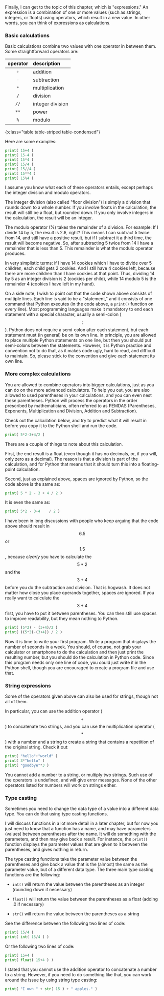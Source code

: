 Finally, I can get to the topic of this chapter, which is "expressions."
An expression is a combination of one or more values (such as strings,
integers, or floats) using operators, which result in a new value. In
other words, you can think of expressions as calculations.

### Basic calculations

Basic calculations combine two values with one operator in between them.
Some straightforward operators are:

| operator | description |
|:--------:|:------------|
| `+` | addition |
| `-` | subtraction |
| `*` | multiplication |
| `/` | division |
| `//` | integer division |
| `**` | power |
| `%` | modulo |
{:class="table table-striped table-condensed"}

Here are some examples:

```python
print( 15+4 )
print( 15-4 )
print( 15*4 )
print( 15/4 )
print( 15//4 )
print( 15**4 )
print( 15%4 )
```

I assume you know what each of these operators entails, except perhaps
the integer division and modulo operators.

The integer division (also called "floor division") is simply a division
that rounds down to a whole number. If you involve floats in the
calculation, the result will still be a float, but rounded down. If you
only involve integers in the calculation, the result will be an integer.

The modulo operator (%) takes the remainder of a division. For example:
If I divide 14 by 5, the result is 2.8, right? This means I can subtract
5 twice from 14, and still have a positive result, but if I subtract it
a third time, the result will become negative. So, after subtracting 5
twice from 14 I have a remainder that is less than 5. This remainder is
what the modulo operator produces.

In very simplistic terms: if I have 14 cookies which I have to divide
over 5 children, each child gets 2 cookies. And I still have 4 cookies
left, because there are more children than I have cookies at that point.
Thus, dividing 14 by 5 as an integer division is 2 (cookies per child),
while 14 modulo 5 is the remainder 4 (cookies I have left in my hand).

On a side note, I wish to point out that the code shown above consists
of multiple lines. Each line is said to be a "statement," and it
consists of one command that Python executes (in the code above, a
`print()` function on every line). Most programming languages make it
mandatory to end each statement with a special character, usually a
semi-colon ($$;$$). Python does not require a semi-colon after each
statement, but each statement must (in general) be on its own line. In
principle, you are allowed to place multiple Python statements on one
line, but then you should put semi-colons between the statements.
However, it is Python practice and convention not to do that, as it
makes code ugly, hard to read, and difficult to maintain. So, please
stick to the convention and give each statement its own line.

### More complex calculations

You are allowed to combine operators into bigger calculations, just as
you can do on the more advanced calculators. To help you out, you are
also allowed to used parentheses in your calculations, and you can even
nest these parentheses. Python will process the operators in the order
prescribed by mathematicians, often referred to as PEMDAS (Parentheses,
Exponents, Multiplication and Division, Addition and Subtraction).

Check out the calculation below, and try to predict what it will result
in before you copy it to the Python shell and run the code.

```python
print( 5*2-3+4/2 )
```

There are a couple of things to note about this calculation.

First, the end result is a float (even though it has no decimals, or, if
you will, only zero as a decimal). The reason is that a division is part
of the calculation, and for Python that means that it should turn this
into a floating-point calculation.

Second, just as explained above, spaces are ignored by Python, so the
code above is the same as:

```python
print( 5 * 2 - 3 + 4 / 2 )
```

It is even the same as:

```python
print( 5*2 - 3+4    / 2 )
```

I have been in long discussions with people who keep arguing that the
code above should result in $$6.5$$ or $$1.5$$, because *clearly* you have
to calculate the $$5*2$$ and the $$3+4$$ before you do the subtraction and
division. That is hogwash. It does not matter how close you place
operands together, spaces are ignored. If you really want to calculate
the $$3+4$$ first, you have to put it between parentheses. You can then
still use spaces to improve readability, but they mean nothing to
Python.

```python
print( (5*2) - (3+4)/2 )
print( ((5*2)-(3+4)) / 2 )
```

Now it is time to write your first program. Write a program that
displays the number of seconds in a week. You should, of course, not
grab your calculator or smartphone to do the calculation and then just
print the resulting number, but you should do the calculation in Python
code. Since this program needs only one line of code, you could just
write it in the Python shell, though you are encouraged to create a
program file and use that.

### String expressions

Some of the operators given above can also be used for strings, though
not all of them.

In particular, you can use the addition operator ($$+$$) to concatenate
two strings, and you can use the multiplication operator ($$*$$) with a
number and a string to create a string that contains a repetition of the
original string. Check it out:

```python
print( "hello"+"world" )
print( 3*"hello" )
print( "goodbye"*3 )
```

You cannot add a number to a string, or multiply two strings. Such use
of the operators is undefined, and will give error messages. None of the
other operators listed for numbers will work on strings either.

### Type casting

Sometimes you need to change the data type of a value into a different
data type. You can do that using type casting functions.

I will discuss functions in a lot more detail in a later chapter, but
for now you just need to know that a function has a name, and may have
parameters (values) between parentheses after the name. It will do
something with the parameters, and then may give back a result. For
instance, the `print()` function displays the parameter values that are
given to it between the parentheses, and gives nothing in return.

The type casting functions take the parameter value between the
parentheses and give back a value that is the (almost) the same as the
parameter value, but of a different data type. The three main type
casting functions are the following:

-   `int()` will return the value between the parentheses as an integer
    (rounding down if necessary)

-   `float()` will return the value between the parentheses as a float
    (adding .0 if necessary)

-   `str()` will return the value between the parentheses as a string

See the difference between the following two lines of code:

```python
print( 15/4 )
print( int( 15/4 ) )
```

Or the following two lines of code:

```python
print( 15+4 )
print( float( 15+4 ) )
```

I stated that you cannot use the addition operator to concatenate a
number to a string. However, if you need to do something like that, you
can work around the issue by using string type casting:

```python
print( "I own " + str( 15 ) + " apples." )
```
